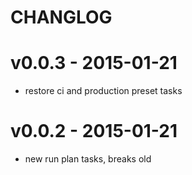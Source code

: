 # CHANGLOG

# v0.0.3 - 2015-01-21
* restore ci and production preset tasks

# v0.0.2 - 2015-01-21
* new run plan tasks, breaks old
